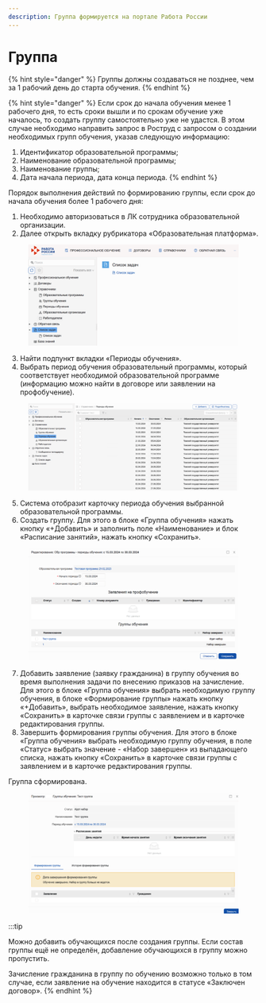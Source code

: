 ```yaml
---
description: Группа формируется на портале Работа России
---
```


# Группа

{% hint style="danger" %}
Группы должны создаваться не позднее, чем за 1 рабочий день до старта обучения.&#x20;
{% endhint %}

{% hint style="danger" %}
Если срок до начала обучения менее 1 рабочего дня, то есть сроки вышли и по срокам обучение уже началось, то создать группу самостоятельно уже не удастся. В этом случае необходимо направить запрос в Роструд с запросом о создании необходимых групп обучения, указав следующую информацию:

1. Идентификатор образовательной программы;
2. Наименование образовательной программы;
3. Наименование группы;
4. Дата начала периода, дата конца периода.
{% endhint %}

Порядок выполнения действий по формированию группы, если срок до начала обучения более 1 рабочего дня:

1. Необходимо авторизоваться в ЛК сотрудника образовательной организации.
2. Далее открыть вкладку рубрикатора «Образовательная платформа».

<figure><img src="../.gitbook/assets/image (218).png" alt=""><figcaption></figcaption></figure>

3. Найти подпункт вкладки «Периоды обучения».
4. Выбрать период обучения образовательный программы, который соответствует необходимой образовательной программе (информацию можно найти в договоре или заявлении на профобучение).

<figure><img src="../.gitbook/assets/image (219).png" alt=""><figcaption></figcaption></figure>

5. Система отобразит карточку периода обучения выбранной образовательной программы.
6. Создать группу. Для этого в блоке «Группа обучения» нажать кнопку «+Добавить» и заполнить поле «Наименование» и блок «Расписание занятий», нажать кнопку «Сохранить».

<figure><img src="../.gitbook/assets/image (220).png" alt=""><figcaption></figcaption></figure>

7. Добавить заявление (заявку гражданина) в группу обучения во время выполнения задачи по внесению приказов на зачисление. Для этого в блоке «Группа обучения» выбрать необходимую группу обучения, в блоке «Формирование группы» нажать кнопку «+Добавить», выбрать необходимое заявление, нажать кнопку «Сохранить» в карточке связи группы с заявлением и в карточке редактирования группы.
8. Завершить формирования группы обучения. Для этого в блоке «Группа обучения» выбрать необходимую группу обучения, в поле «Статус» выбрать значение - «Набор завершен» из выпадающего списка, нажать кнопку «Сохранить» в карточке связи группы с заявлением и в карточке редактирования группы.

Группа сформирована.

<figure><img src="../.gitbook/assets/image (221).png" alt=""><figcaption></figcaption></figure>

:::tip

Можно добавить обучающихся после создания группы. Если состав группы ещё не определён, добавление обучающихся в группу можно пропустить.

Зачисление гражданина в группу по обучению возможно только в том случае, если заявление на обучение находится в статусе «Заключен договор».
{% endhint %}

